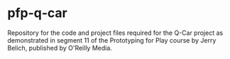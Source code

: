 # pfp-q-car
Repository for the code and project files required for the Q-Car project as demonstrated in segment 11 of the Prototyping for Play course by Jerry Belich, published by O'Reilly Media.
